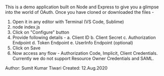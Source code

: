 ###
This is a demo application built on Node and Express to give you a glimpse into the world of OAuth. Once you have cloned or downloaded the files - 

1. Open it in any editor with Terminal (VS Code, Sublime)
2. node index.js
3. Click on "Configure" button
4. Provide following details -
  a. Client ID
  b. Client Secret
  c. Authorization Endpoint
  d. Token Endpoint
  e. UserInfo Endpoint (optional)
5. Click on Save
6. Now access any flow - Authorization Code, Implicit, Client Credentials. Currently we do not support Resource Owner Credentials and SAML.


Author: Sumit Kumar Tiwari
Created: 12.Aug.2020
###
